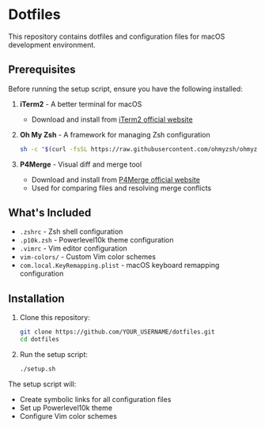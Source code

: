 # Dotfiles

This repository contains dotfiles and configuration files for macOS development environment.

## Prerequisites

Before running the setup script, ensure you have the following installed:

1. **iTerm2** - A better terminal for macOS
   - Download and install from [iTerm2 official website](https://iterm2.com/)

2. **Oh My Zsh** - A framework for managing Zsh configuration
   ```bash
   sh -c "$(curl -fsSL https://raw.githubusercontent.com/ohmyzsh/ohmyzsh/master/tools/install.sh)"
   ```

3. **P4Merge** - Visual diff and merge tool
   - Download and install from [P4Merge official website](https://www.perforce.com/products/helix-core-apps/merge-diff-tool-p4merge)
   - Used for comparing files and resolving merge conflicts

## What's Included

- `.zshrc` - Zsh shell configuration
- `.p10k.zsh` - Powerlevel10k theme configuration
- `.vimrc` - Vim editor configuration
- `vim-colors/` - Custom Vim color schemes
- `com.local.KeyRemapping.plist` - macOS keyboard remapping configuration

## Installation

1. Clone this repository:
   ```bash
   git clone https://github.com/YOUR_USERNAME/dotfiles.git
   cd dotfiles
   ```

2. Run the setup script:
   ```bash
   ./setup.sh
   ```

The setup script will:
- Create symbolic links for all configuration files
- Set up Powerlevel10k theme
- Configure Vim color schemes